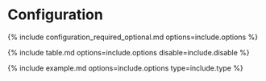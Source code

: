 # Configuration

{% include configuration_required_optional.md options=include.options %}

{% include table.md options=include.options disable=include.disable %}

{% include example.md options=include.options type=include.type %}
